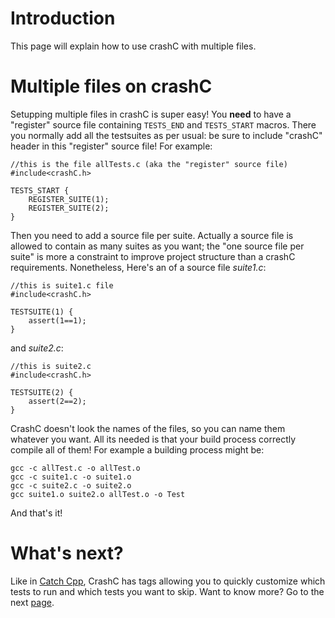 Introduction
============

This page will explain how to use crashC with multiple files.

Multiple files on crashC
========================

Setupping multiple files in crashC is super easy! You **need** to have a "register" source file containing `TESTS_END` and `TESTS_START` macros.
There you normally add all the testsuites as per usual: be sure to include "crashC" header in this "register" source file! For example:

    //this is the file allTests.c (aka the "register" source file)
    #include<crashC.h>
    
    TESTS_START {
        REGISTER_SUITE(1);
        REGISTER_SUITE(2);
    }
    
Then you need to add a source file per suite. Actually a source file is allowed to contain as many suites as you want; the "one source file per suite" is more a constraint to improve project structure than a crashC requirements. Nonetheless, Here's an of a source file *suite1.c*:

    //this is suite1.c file
    #include<crashC.h>
    
    TESTSUITE(1) {
        assert(1==1);
    }
    
and *suite2.c*:

    //this is suite2.c
    #include<crashC.h>

    TESTSUITE(2) {
        assert(2==2);
    }
    
CrashC doesn't look the names of the files, so you can name them whatever you want. All its needed is that your build process correctly compile all of them!
For example a building process might be:

    gcc -c allTest.c -o allTest.o
    gcc -c suite1.c -o suite1.o
    gcc -c suite2.c -o suite2.o
    gcc suite1.o suite2.o allTest.o -o Test
    
And that's it!

What's next?
============

Like in [Catch Cpp](https://github.com/philsquared/Catch), CrashC has tags allowing you to quickly customize which tests to run and which tests you want to skip. Want to know more? Go to the next [page](https://github.com/Koldar/crashc/blob/master/wiki/05_TagsAndCLI.md).
